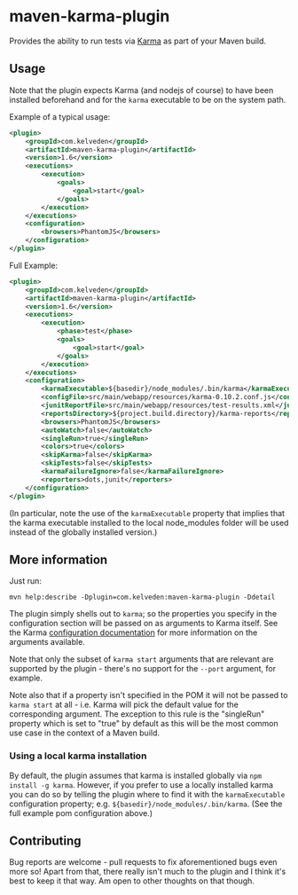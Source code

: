 # maven-karma-plugin

Provides the ability to run tests via [Karma](http://karma-runner.github.com/) as part of your Maven build.

## Usage

Note that the plugin expects Karma (and nodejs of course) to have been installed beforehand and for the `karma`
executable to be on the system path.

Example of a typical usage:

```xml
<plugin>
    <groupId>com.kelveden</groupId>
    <artifactId>maven-karma-plugin</artifactId>
    <version>1.6</version>
    <executions>
        <execution>
            <goals>
                <goal>start</goal>
            </goals>
        </execution>
    </executions>
    <configuration>
        <browsers>PhantomJS</browsers>
    </configuration>
</plugin>
```

Full Example:

```xml
<plugin>
    <groupId>com.kelveden</groupId>
    <artifactId>maven-karma-plugin</artifactId>
    <version>1.6</version>
    <executions>
        <execution>
            <phase>test</phase>
            <goals>
                <goal>start</goal>
            </goals>
        </execution>
    </executions>
    <configuration>
        <karmaExecutable>${basedir}/node_modules/.bin/karma</karmaExecutable>        
        <configFile>src/main/webapp/resources/karma-0.10.2.conf.js</configFile>
        <junitReportFile>src/main/webapp/resources/test-results.xml</junitReportFile>
        <reportsDirectory>${project.build.directory}/karma-reports</reportsDirectory>
        <browsers>PhantomJS</browsers>
        <autoWatch>false</autoWatch>
        <singleRun>true</singleRun>
        <colors>true</colors>
        <skipKarma>false</skipKarma>
        <skipTests>false</skipTests>
        <karmaFailureIgnore>false</karmaFailureIgnore>
        <reporters>dots,junit</reporters>
    </configuration>
</plugin>
```

(In particular, note the use of the `karmaExecutable` property that implies that the karma executable installed to the local node_modules folder will be used instead of the globally installed version.)

## More information

Just run:

    mvn help:describe -Dplugin=com.kelveden:maven-karma-plugin -Ddetail

The plugin simply shells out to `karma`; so the properties you specify in the configuration section will
be passed on as arguments to Karma itself. See the Karma
[configuration documentation](http://karma-runner.github.com/0.8/config/configuration-file.html) for more
information on the arguments available.

Note that only the subset of `karma start` arguments that are relevant are supported by the plugin - there's no
support for the `--port` argument, for example.

Note also that if a property isn't specified in the POM it will not be passed to `karma start` at all - i.e. Karma will
pick the default value for the corresponding argument. The exception to this rule is the "singleRun" property which is
set to "true" by default as this will be the most common use case in the context of a Maven build.

### Using a local karma installation

By default, the plugin assumes that karma is installed globally via `npm install -g karma`. However, if you prefer to use a locally installed karma you can do so by telling the plugin where to find it with the `karmaExecutable` configuration property; e.g. `${basedir}/node_modules/.bin/karma`. (See the full example pom configuration above.)

## Contributing

Bug reports are welcome - pull requests to fix aforementioned bugs even more so! Apart from that,
there really isn't much to the plugin and I think it's best to keep it that way. Am open to other thoughts on that though.
